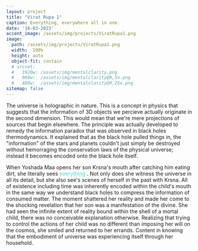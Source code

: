 ```yaml
---
layout: project
title: "Virat Rupa 1"
caption: Everything, everywhere all in one.
date: '16-03-2023'
accent_image: /assets/img/projects/ViratRupa1.png   
image: 
  path: /assets/img/projects/ViratRupa1.png  
  width:  100%
  height: auto
  object-fit: contain
  # srcset: 
  #   1920w: /assets/img/mentalclarity.png
  #   960w:  /assets/img/mentalclarity@0,5x.png
  #   480w:  /assets/img/mentalclarity@0,25x.png
sitemap: false
---
```

The universe is holographic in nature. This is a concept in physics that suggests that the information of 3D objects we percieve actually originate in the second dimension. This would mean that we're mere projections of sources that begin elsewhere. The principle was actually developed to remedy the information paradox that was observed in black holes thermodynamics. It explained that as the black hole pulled things in, the "information" of the stars and planets couldn't just simply be destroyed without hemorraging the conservation laws of the physical universe; instead it becomes encoded onto the black hole itself. 

When Yoshada Maa opens her son Krsna's mouth after catching him eating dirt, she literally sees <span style="color:turquoise"> everything </span>. Not only does she witness the universe in all its detail, but she also see's scenes of herself in the past with Krsna. All of existence including time was inherently encoded within the child's mouth in the same way we understand black holes to compress the information of consumed matter. The moment shattered her reality and made her come to the shocking revelation that her son was a manifestation of the divine. She had seen the infinite extent of reality bound within the shell of a mortal child, there was no conceivable explanation otherwise. Realizing that trying to control the actions of her child was no different than imposing her will on the cosmos, she smiled and returned to her errands. Content in knowing that the embodiment of universe was experiencing itself through her household.          
  